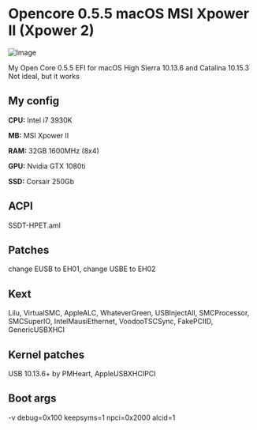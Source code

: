 # Opencore 0.5.5 macOS MSI Xpower II (Xpower 2)

![Image](https://sun9-60.userapi.com/c857420/v857420692/1919ba/xsmozCcWno8.jpg)

My Open Core 0.5.5 EFI for macOS High Sierra 10.13.6 and Catalina 10.15.3
Not ideal, but it works

## My config

**CPU:** Intel i7 3930K

**MB:** MSI Xpower II

**RAM:** 32GB 1600MHz (8x4)

**GPU:** Nvidia GTX 1080ti

**SSD:** Corsair 250Gb

## ACPI
SSDT-HPET.aml

## Patches
change EUSB to EH01, change USBE to EH02

## Kext
Lilu, VirtualSMC, AppleALC, WhateverGreen, USBInjectAll, SMCProcessor, SMCSuperIO, IntelMausiEthernet, VoodooTSCSync, FakePCIID, GenericUSBXHCI

## Kernel patches
USB 10.13.6+ by PMHeart, AppleUSBXHCIPCI

## Boot args
-v debug=0x100 keepsyms=1 npci=0x2000 alcid=1
